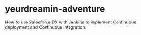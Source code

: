 # yeurdreamin-adventure
How to use Salesforce DX with Jenkins to implement Continuous deployment and Continuous Integration.
